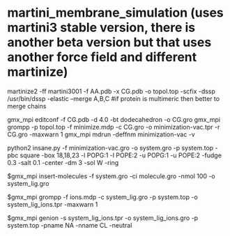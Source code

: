 # martini_membrane_simulation (uses martini3 stable version, there is another beta version but that uses another force field and different martinize)
martinize2 -ff martini3001 -f AA.pdb -x CG.pdb -o topol.top -scfix -dssp /usr/bin/dssp -elastic –merge A,B,C #if protein is multimeric then better to merge chains

gmx_mpi editconf -f CG.pdb -d 4.0 -bt dodecahedron -o CG.gro
gmx_mpi grompp -p topol.top -f minimize.mdp -c CG.gro -o minimization-vac.tpr -r CG.gro -maxwarn 1
gmx_mpi mdrun -deffnm minimization-vac -v

python2 insane.py -f minimization-vac.gro -o system.gro -p system.top -pbc square -box 18,18,23 -l POPG:1 -l POPE:2 -u POPG:1 -u POPE:2 -fudge 0.3 -salt 0.1 -center -dm 3 -sol W -ring

$gmx_mpi insert-molecules -f system.gro -ci molecule.gro -nmol 100 -o system_lig.gro

$gmx_mpi grompp -f ions.mdp -c system_lig.gro -p system.top -o system_lig_ions.tpr -maxwarn 1

$gmx_mpi genion -s system_lig_ions.tpr -o system_lig_ions.gro -p system.top -pname NA -nname CL -neutral​
